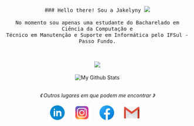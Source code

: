 <p align="center">
<br>
###<samp>
 Hello there! Sou a Jakelyny <img src="https://raw.githubusercontent.com/alexnaiman/alexnaiman/master/resources/bongocat.gif" width="60px" />
    <br><br>No momento sou apenas uma estudante do Bacharelado em Ciência da Computação e<br>
    Técnico em Manutenção e Suporte em Informática pelo IFSul - Passo Fundo.<br><br><br>
</samp>
<p align="center">
<img src="https://media.giphy.com/media/WUlplcMpOCEmTGBtBW/giphy.gif" width="150"> 
</em></p>
<p align="center">
<img align="center" src="https://github-readme-stats.vercel.app/api/top-langs/?username=Jakelyny&layout=compact&theme=radical" alt="My Github Stats"><br><br>

<p align="center">
  <i>《 Outros lugares em que podem me encontrar 》</i>
<p align="center">
<a href="https://www.linkedin.com/in/jakelyny-sousa-de-ara%C3%BAjo-37ba04213/"><img src="https://github.com/sarthak77/sarthak77/blob/master/icons/icons8-linkedin-circled-48.png" alt="LinkedIn"></a> &nbsp; &nbsp;
<a href="https://www.instagram.com/jakelynymonroe/"><img src="https://github.com/sarthak77/sarthak77/blob/master/icons/icons8-instagram-48.png" alt="Instagram"></a> &nbsp; &nbsp;
<a href="https://www.facebook.com/jakelyny.voncrimson"><img src="https://github.com/sarthak77/sarthak77/blob/master/icons/icons8-facebook-48.png" alt="Facebook"></a> &nbsp; &nbsp;
<a href="mailto:jakelynysousa.a@gmail.com"><img src="https://github.com/sarthak77/sarthak77/blob/master/icons/icons8-gmail-48.png" alt="Gmail"></a> &nbsp; &nbsp;
</p>


